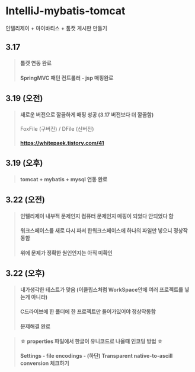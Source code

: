 # IntelliJ-mybatis-tomcat
인텔리제이 + 마이바티스 + 톰캣 게시판 만들기

## 3.17 
> #### 톰캣 연동 완료   
> #### SpringMVC 패턴 컨트롤러 - jsp 매핑완료
   
   
## 3.19 (오전)
> #### 새로운 버전으로 깔끔하게 매핑 성공 (3.17 버전보다 더 깔끔함)   
> FoxFile (구버전) / DFile (신버전)
> #### https://whitepaek.tistory.com/41 
   
   
## 3.19 (오후)
> #### tomcat + mybatis + mysql 연동 완료   
   
## 3.22 (오전)
> #### 인텔리제이 내부적 문제인지 컴퓨터 문제인지 매핑이 되었다 안되었다 함   
> #### 워크스페이스를 새로 다시 파서 한워크스페이스에 하나의 파일만 넣으니 정상작동함   
> #### 위에 문제가 정확한 원인인지는 아직 미확인   

   
## 3.22 (오후)   
> #### 내가생각한 테스트가 맞음 (이클립스처럼 WorkSpace안에 여러 프로젝트를 넣는게 아니라)   
> #### C드라이브에 한 폴더에 한 프로젝트만 들어가있어야 정상작동함   
> #### 문제해결 완료   
   
   

> #### ☆ properties 파일에서 한글이 유니코드로 나올때 인코딩 방법 ☆   
> #### Settings - file encodings - (하단) Transparent native-to-ascill conversion 체크하기   


